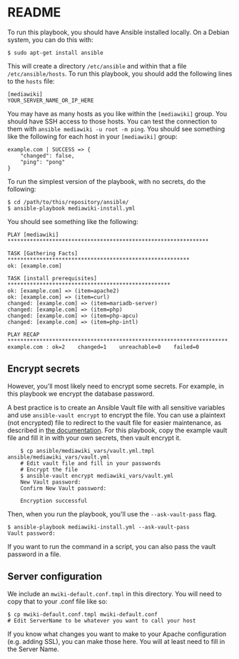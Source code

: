# README

To run this playbook, you should have Ansible installed locally.  On a
Debian system, you can do this with:

    $ sudo apt-get install ansible

This will create a directory `/etc/ansible` and within that a file
`/etc/ansible/hosts`.  To run this playbook, you should add the
following lines to the `hosts` file:

```
[mediawiki]
YOUR_SERVER_NAME_OR_IP_HERE
```

You may have as many hosts as you like within the `[mediawiki]` group.
You should have SSH access to those hosts.  You can test the connection
to them with `ansible mediawiki -u root -m ping`.  You should see
something like the following for each host in your `[mediawiki]` group:

```
example.com | SUCCESS => {
    "changed": false, 
    "ping": "pong"
}
```

To run the simplest version of the playbook, with no secrets, do the
following:

    $ cd /path/to/this/repository/ansible/
    $ ansible-playbook mediawiki-install.yml

You should see something like the following:

```
PLAY [mediawiki] ***************************************************************

TASK [Gathering Facts] *********************************************************
ok: [example.com]

TASK [install prerequisites] ***************************************************
ok: [example.com] => (item=apache2)
ok: [example.com] => (item=curl)
changed: [example.com] => (item=mariadb-server)
changed: [example.com] => (item=php)
changed: [example.com] => (item=php-apcu)
changed: [example.com] => (item=php-intl)

PLAY RECAP *********************************************************************
example.com : ok=2    changed=1    unreachable=0    failed=0   
```

## Encrypt secrets

However, you'll most likely need to encrypt some secrets.  For example,
in this playbook we encrypt the database password.

A best practice is to create an Ansible Vault file with all sensitive
variables and use `ansible-vault encrypt` to encrypt the file.  You can
use a plaintext (not encrypted) file to redirect to the vault file for
easier maintenance, as described in [the
documentation](https://docs.ansible.com/ansible/2.5/user_guide/playbooks_best_practices.html#best-practices-for-variables-and-vaults).
For this playbook, copy the example vault file and fill it in with your
own secrets, then vault encrypt it.

```
    $ cp ansible/mediawiki_vars/vault.yml.tmpl ansible/mediawiki_vars/vault.yml
    # Edit vault file and fill in your passwords
    # Encrypt the file
    $ ansible-vault encrypt mediawiki_vars/vault.yml
    New Vault password:
    Confirm New Vault password:

    Encryption successful
```

Then, when you run the playbook, you'll use the `--ask-vault-pass` flag.

    $ ansible-playbook mediawiki-install.yml --ask-vault-pass
    Vault password:

If you want to run the command in a script, you can also pass the vault
password in a file.

## Server configuration

We include an `mwiki-default.conf.tmpl` in this directory.  You will need to copy that to your .conf file like so:

    $ cp mwiki-default.conf.tmpl mwiki-default.conf
    # Edit ServerName to be whatever you want to call your host

If you know what changes you want to make to your Apache configuration
(e.g. adding SSL), you can make those here.  You will at least need
to fill in the Server Name.